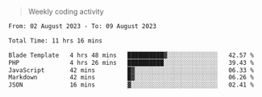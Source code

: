 > Weekly coding activity
<!--START_SECTION:waka-->

```txt
From: 02 August 2023 - To: 09 August 2023

Total Time: 11 hrs 16 mins

Blade Template   4 hrs 48 mins   ██████████▓░░░░░░░░░░░░░░   42.57 %
PHP              4 hrs 26 mins   ██████████░░░░░░░░░░░░░░░   39.43 %
JavaScript       42 mins         █▓░░░░░░░░░░░░░░░░░░░░░░░   06.33 %
Markdown         42 mins         █▓░░░░░░░░░░░░░░░░░░░░░░░   06.26 %
JSON             16 mins         ▓░░░░░░░░░░░░░░░░░░░░░░░░   02.41 %
```

<!--END_SECTION:waka-->
